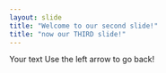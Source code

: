 ```yaml
---
layout: slide
title: "Welcome to our second slide!"
title: "now our THIRD slide!"
---
```

Your text
Use the left arrow to go back!
